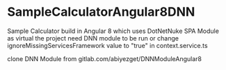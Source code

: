 # SampleCalculatorAngular8DNN

Sample Calculator build in Angular 8 which uses DotNetNuke SPA Module as virtual
the project need DNN module to be run or change ignoreMissingServicesFramework value to "true" in context.service.ts

clone DNN Module from gitlab.com/abiyezget/DNNModuleAngular8
